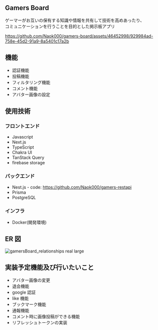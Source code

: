 ## Gamers Board

ゲーマーがお互いの保有する知識や情報を共有して技術を高めあったり、  
コミュニケーションを行うことを目的とした掲示板アプリ

https://github.com/Naok000/gamers-board/assets/46452998/929984ad-758e-45d2-91a9-8a5401c17a2b


## 機能

- 認証機能
- 投稿機能
- フィルタリング機能
- コメント機能
- アバター画像の設定

## 使用技術

### フロントエンド

- Javascript
- Next.js
- TypeScript
- Chakra UI
- TanStack Query
- firebase storage

### バックエンド

- Nest.js - code: https://github.com/Naok000/gamers-restapi
- Prisma
- PostgreSQL

### インフラ

- Docker(開発環境)

## ER 図

![gamersBoard_relationships real large](https://github.com/Naok000/gamers-board/assets/46452998/4523dfdd-58c3-4ae7-a34c-c58980720e24)

## 実装予定機能及び行いたいこと

- アバター画像の変更
- 退会機能
- google 認証
- like 機能
- ブックマーク機能
- 通報機能
- コメント時に画像投稿ができる機能
- リフレッシュトークンの実装
